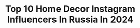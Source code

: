 ---
title: Top 10 Home Decor Instagram Influencers In Russia In 2024
description: >-
  Find top home decor Instagram influencers in Russia in 2024. Most popular hashtags: #homedecor #cozyhome #decor #cozy.
platform: Instagram
hits: 80
text_top: See the most popular Instagram influencers on inBeat.
text_bottom: inBeat has 80 Instagram influencers like this in Russia for you to contact.
profiles:
  - username: "zhilezkovaanna"
    fullname: >-
      Anna🌿Villagelife🏰
    bio: >-
      🌿Счастливая семья🧔🏻👩🏻👧👧и🐱🐶 🌿ДомСадОгородПироги 🌿Всё о нашей уютной деревенской жизни🏡 🌿Жизнь в стиле #лагом #hygge 🌿Декоратор #diy #vintage #homedecor
    location: "Russia"
    followers: 3367
    engagement: 1363
    commentsToLikes: 0.065742
    id: ck55nle076gcz0i114ubzc9b5
    verified: false
    hashtags: "#vintageclothing, #vintagedecor, #interior, #villagelife"
  - username: "asthetique.atelier"
    fullname: >-
      Asthetique Atelíer
    bio: >-
      PNSBHp
    location: "Russia"
    followers: 19280
    engagement: 239
    commentsToLikes: 0.019747
    id: ck6u53f5f7del0j71p84a4smp
    verified: false
    hashtags: "#branding, #minimalist, #architecturedesign, #brandingmob"
  - username: "studia_54"
    fullname: >-
      DESIGN | ART | ARCHITECTURE
    bio: >-
      - Interior Design - Architecture - Construction work office in St. Petersburg - Dubai
    location: "Russia"
    followers: 1723281
    engagement: 52
    commentsToLikes: 0.007341
    id: ck0tz6ce4p7f80i19n9c0zuwy
    verified: false
    hashtags: "#designideas, #interiordesign, #homedesign, #worldwidedesign"
  - username: "ann_selygina"
    fullname: >-
      with love, Ann✨
    bio: >-
      💌просто и с душой 📥сотрудничество
    location: "Russia"
    followers: 15219
    engagement: 1319
    commentsToLikes: 0.055469
    id: ck0tva0f6aig80i19rmtjpyg9
    verified: false
    hashtags: "#moodoftheday, #moodvideo, #estetic, #siberia"
  - username: "irina.kapskaya"
    fullname: >-
      РУКОДЕЛИЕ, ДЕКОР, ИНТЕРЬЕР
    bio: >-
      🪄Заряжаю на творчество! 🧵🪡Самые полезные и интересные мастер классы! ✂️Научу шить текстильные Домики! 🏠Буду строить Дом! Жду весны!🙂
    location: "Russia"
    followers: 15718
    engagement: 2017
    commentsToLikes: 0.127743
    id: ck5zivzplgh4l0i14t1m6d3lq
    verified: false
    hashtags: "#tilda, #handmade, #homedecor, #needlework"
  - username: "frandgulo"
    fullname: >-
      Frandgulo
    bio: >-
      Франжуло Валерия- основатель дизайн-компании @frandgulo_design 🏅Член Союза дизайнеров России и Украины 🎓Кандидат наук 🏆Многочисленные награды, грамоты
    location: "Russia"
    followers: 16915
    engagement: 432
    commentsToLikes: 0.081526
    id: ck5q58h84rsj00i117blpab5d
    verified: false
    hashtags: "#home, #frandgulo, #homedecor, #happynewyear"
  - username: "nikolka_olga"
    fullname: >-
      Flatlay | Visual | Lifestyle
    bio: >-
      🪶Оля | Сюда за вдохновением 📸+100 идей фото для тебя 🌲Локации | Природа | Эстетика 🧭Trip #nikolka_vbelarusi 📍Minsk.Belarus
    location: "Russia"
    followers: 7845
    engagement: 938
    commentsToLikes: 0.225078
    id: ck5c09t8ospnm0i115taunjah
    verified: false
    hashtags: "#decorhome, #belarus, #december, #xmasdecor"
  - username: "susiefoods"
    fullname: >-
      Сьюзи
    bio: >-
      Девочка готовит и слушает рок ⚡️ А ещё цветы #susiefoods_flowers Сам себе шеф-повар ☕и фуд-фотографер 🌊 рецептов! Kursk, Russia
    location: "Russia"
    followers: 6591
    engagement: 856
    commentsToLikes: 0.043187
    id: ck8tdnrtf434z0j7884vp1v2m
    verified: false
    hashtags: "#foodmagzn, #foodforlife, #vscovisuals, #flowermood"
  - username: "ihappygirl"
    fullname: >-
      ART•WATERCOLOR•MIXED MEDIA
    bio: >-
      Elena Moroz •Свободный художник •Royal Talens Brand Ambassador• •My life @ihappypersonne
    location: "Russia"
    followers: 137626
    engagement: 273
    commentsToLikes: 0.019903
    id: ck0w381e3s1rl0i191olbmgj0
    verified: false
    hashtags: "#impressionistart, #artoftheday, #aquarelle, #watercolorpainting"
  - username: "pskovsveta"
    fullname: >-
      Вышивка (Светлана Герасимова)
    bio: >-
      Вышиваю лентами 12 лет. 11, 5 лет провожу курсы и мастер-классы оф-лайн. 5,5 лет провожу он-лайн мастер-классы и марафоны.
    location: "Russia"
    followers: 29221
    engagement: 523
    commentsToLikes: 0.020647
    id: ck0u8qnj37yes0i19pe259jc9
    verified: false
    hashtags: "#handmade, #handembroidery, #embroidery, #homedecor"
---